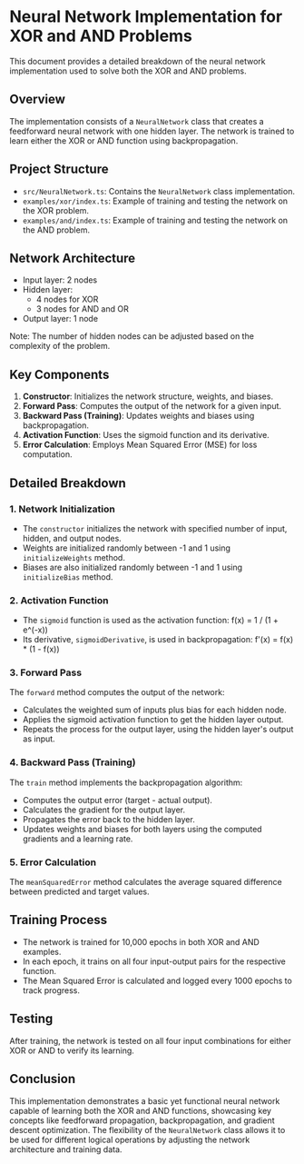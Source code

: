 # Neural Network Implementation for XOR and AND Problems

This document provides a detailed breakdown of the neural network implementation used to solve both the XOR and AND problems.

## Overview

The implementation consists of a `NeuralNetwork` class that creates a feedforward neural network with one hidden layer. The network is trained to learn either the XOR or AND function using backpropagation.

## Project Structure

- `src/NeuralNetwork.ts`: Contains the `NeuralNetwork` class implementation.
- `examples/xor/index.ts`: Example of training and testing the network on the XOR problem.
- `examples/and/index.ts`: Example of training and testing the network on the AND problem.

## Network Architecture

- Input layer: 2 nodes
- Hidden layer: 
  - 4 nodes for XOR
  - 3 nodes for AND and OR
- Output layer: 1 node

Note: The number of hidden nodes can be adjusted based on the complexity of the problem.

## Key Components

1. **Constructor**: Initializes the network structure, weights, and biases.
2. **Forward Pass**: Computes the output of the network for a given input.
3. **Backward Pass (Training)**: Updates weights and biases using backpropagation.
4. **Activation Function**: Uses the sigmoid function and its derivative.
5. **Error Calculation**: Employs Mean Squared Error (MSE) for loss computation.

## Detailed Breakdown

### 1. Network Initialization

- The `constructor` initializes the network with specified number of input, hidden, and output nodes.
- Weights are initialized randomly between -1 and 1 using `initializeWeights` method.
- Biases are also initialized randomly between -1 and 1 using `initializeBias` method.

### 2. Activation Function

- The `sigmoid` function is used as the activation function: f(x) = 1 / (1 + e^(-x))
- Its derivative, `sigmoidDerivative`, is used in backpropagation: f'(x) = f(x) * (1 - f(x))

### 3. Forward Pass

The `forward` method computes the output of the network:
- Calculates the weighted sum of inputs plus bias for each hidden node.
- Applies the sigmoid activation function to get the hidden layer output.
- Repeats the process for the output layer, using the hidden layer's output as input.

### 4. Backward Pass (Training)

The `train` method implements the backpropagation algorithm:
- Computes the output error (target - actual output).
- Calculates the gradient for the output layer.
- Propagates the error back to the hidden layer.
- Updates weights and biases for both layers using the computed gradients and a learning rate.

### 5. Error Calculation

The `meanSquaredError` method calculates the average squared difference between predicted and target values.

## Training Process

- The network is trained for 10,000 epochs in both XOR and AND examples.
- In each epoch, it trains on all four input-output pairs for the respective function.
- The Mean Squared Error is calculated and logged every 1000 epochs to track progress.

## Testing

After training, the network is tested on all four input combinations for either XOR or AND to verify its learning.

## Conclusion

This implementation demonstrates a basic yet functional neural network capable of learning both the XOR and AND functions, showcasing key concepts like feedforward propagation, backpropagation, and gradient descent optimization. The flexibility of the `NeuralNetwork` class allows it to be used for different logical operations by adjusting the network architecture and training data.
